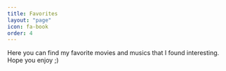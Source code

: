 ```yaml
---
title: Favorites
layout: "page"
icon: fa-book
order: 4
---
```


Here you can find my favorite movies and musics that I found interesting. Hope you enjoy ;)

